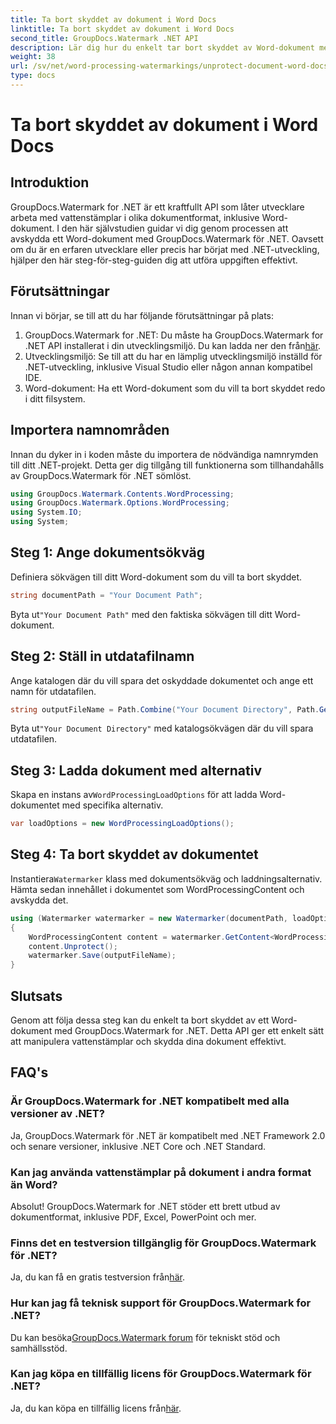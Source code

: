 ```yaml
---
title: Ta bort skyddet av dokument i Word Docs
linktitle: Ta bort skyddet av dokument i Word Docs
second_title: GroupDocs.Watermark .NET API
description: Lär dig hur du enkelt tar bort skyddet av Word-dokument med GroupDocs.Watermark för .NET. Följ vår steg-för-steg-guide.
weight: 38
url: /sv/net/word-processing-watermarkings/unprotect-document-word-docs/
type: docs
---
```

# Ta bort skyddet av dokument i Word Docs

## Introduktion
GroupDocs.Watermark for .NET är ett kraftfullt API som låter utvecklare arbeta med vattenstämplar i olika dokumentformat, inklusive Word-dokument. I den här självstudien guidar vi dig genom processen att avskydda ett Word-dokument med GroupDocs.Watermark för .NET. Oavsett om du är en erfaren utvecklare eller precis har börjat med .NET-utveckling, hjälper den här steg-för-steg-guiden dig att utföra uppgiften effektivt.
## Förutsättningar
Innan vi börjar, se till att du har följande förutsättningar på plats:
1.  GroupDocs.Watermark for .NET: Du måste ha GroupDocs.Watermark for .NET API installerat i din utvecklingsmiljö. Du kan ladda ner den från[här](https://releases.groupdocs.com/Watermark/net/).
2. Utvecklingsmiljö: Se till att du har en lämplig utvecklingsmiljö inställd för .NET-utveckling, inklusive Visual Studio eller någon annan kompatibel IDE.
3. Word-dokument: Ha ett Word-dokument som du vill ta bort skyddet redo i ditt filsystem.

## Importera namnområden
Innan du dyker in i koden måste du importera de nödvändiga namnrymden till ditt .NET-projekt. Detta ger dig tillgång till funktionerna som tillhandahålls av GroupDocs.Watermark för .NET sömlöst.
```csharp
using GroupDocs.Watermark.Contents.WordProcessing;
using GroupDocs.Watermark.Options.WordProcessing;
using System.IO;
using System;
```
## Steg 1: Ange dokumentsökväg
Definiera sökvägen till ditt Word-dokument som du vill ta bort skyddet.
```csharp
string documentPath = "Your Document Path";
```
 Byta ut`"Your Document Path"` med den faktiska sökvägen till ditt Word-dokument.
## Steg 2: Ställ in utdatafilnamn
Ange katalogen där du vill spara det oskyddade dokumentet och ange ett namn för utdatafilen.
```csharp
string outputFileName = Path.Combine("Your Document Directory", Path.GetFileName(documentPath));
```
 Byta ut`"Your Document Directory"` med katalogsökvägen där du vill spara utdatafilen.
## Steg 3: Ladda dokument med alternativ
 Skapa en instans av`WordProcessingLoadOptions` för att ladda Word-dokumentet med specifika alternativ.
```csharp
var loadOptions = new WordProcessingLoadOptions();
```
## Steg 4: Ta bort skyddet av dokumentet
 Instantiera`Watermarker` klass med dokumentsökväg och laddningsalternativ. Hämta sedan innehållet i dokumentet som WordProcessingContent och avskydda det.
```csharp
using (Watermarker watermarker = new Watermarker(documentPath, loadOptions))
{
    WordProcessingContent content = watermarker.GetContent<WordProcessingContent>();
    content.Unprotect();
    watermarker.Save(outputFileName);
}
```

## Slutsats
Genom att följa dessa steg kan du enkelt ta bort skyddet av ett Word-dokument med GroupDocs.Watermark for .NET. Detta API ger ett enkelt sätt att manipulera vattenstämplar och skydda dina dokument effektivt.
## FAQ's
### Är GroupDocs.Watermark for .NET kompatibelt med alla versioner av .NET?
Ja, GroupDocs.Watermark för .NET är kompatibelt med .NET Framework 2.0 och senare versioner, inklusive .NET Core och .NET Standard.
### Kan jag använda vattenstämplar på dokument i andra format än Word?
Absolut! GroupDocs.Watermark for .NET stöder ett brett utbud av dokumentformat, inklusive PDF, Excel, PowerPoint och mer.
### Finns det en testversion tillgänglig för GroupDocs.Watermark för .NET?
 Ja, du kan få en gratis testversion från[här](https://releases.groupdocs.com/).
### Hur kan jag få teknisk support för GroupDocs.Watermark for .NET?
 Du kan besöka[GroupDocs.Watermark forum](https://forum.groupdocs.com/c/watermark/19) för tekniskt stöd och samhällsstöd.
### Kan jag köpa en tillfällig licens för GroupDocs.Watermark för .NET?
 Ja, du kan köpa en tillfällig licens från[här](https://purchase.groupdocs.com/temporary-license/).